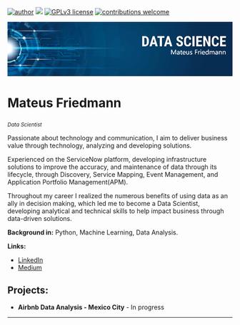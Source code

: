[![author](https://img.shields.io/badge/author-MatFriedmann-red.svg)](https://www.linkedin.com/in/carlosfab) [![](https://img.shields.io/badge/python-3.7+-blue.svg)](https://www.python.org/downloads/release/python-365/) [![GPLv3 license](https://img.shields.io/badge/License-GPLv3-blue.svg)](http://perso.crans.org/besson/LICENSE.html) [![contributions welcome](https://img.shields.io/badge/contributions-welcome-brightgreen.svg?style=flat)](https://github.com/carlosfab/data_science/issues)

<p align="center">
  <img src="banner.png" >
</p>

# Mateus Friedmann
<sub>*Data Scientist* </sub>

Passionate about technology and communication, I aim to deliver business value through technology, analyzing and developing solutions.

Experienced on the ServiceNow platform, developing infrastructure solutions to improve the accuracy, and maintenance of data through its lifecycle, through Discovery, Service Mapping, Event Management, and Application Portfolio Management(APM).

Throughout my career I realized the numerous benefits of using data as an ally in decision making, which led me to become a Data Scientist, developing analytical and technical skills to help impact business through data-driven solutions.

**Background in:** Python, Machine Learning, Data Analysis.

**Links:**
* [LinkedIn](https://www.linkedin.com/in/matfriedmann)
* [Medium](https://www.medium.com)


## Projects:

* **Airbnb Data Analysis - Mexico City**  - In progress


---





